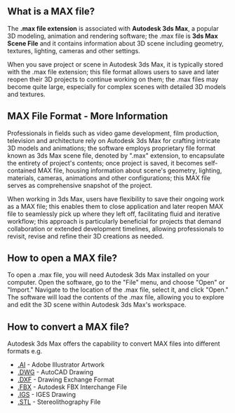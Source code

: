 ## What is a MAX file?

The **.max file extension** is associated with **Autodesk 3ds Max**, a popular 3D modeling, animation and rendering software; the .max file is **3ds Max Scene File** and it contains information about 3D scene including geometry, textures, lighting, cameras and other settings.

When you save project or scene in Autodesk 3ds Max, it is typically stored with the .max file extension; this file format allows users to save and later reopen their 3D projects to continue working on them; the .max files may become quite large, especially for complex scenes with detailed 3D models and textures.

## MAX File Format - More Information

Professionals in fields such as video game development, film production, television and architecture rely on Autodesk 3ds Max for crafting intricate 3D models and animations; the software employs proprietary file format known as 3ds Max scene file, denoted by ".max" extension, to encapsulate the entirety of project's contents; once project is saved, it becomes self-contained MAX file, housing information about scene's geometry, lighting, materials, cameras, animations and other configurations; this MAX file serves as comprehensive snapshot of the project.

When working in 3ds Max, users have flexibility to save their ongoing work as a MAX file; this enables them to close application and later reopen MAX file to seamlessly pick up where they left off, facilitating fluid and iterative workflow; this approach is particularly beneficial for projects that demand collaboration or extended development timelines, allowing professionals to revisit, revise and refine their 3D creations as needed.

## How to open a MAX file?

To open a .max file, you will need Autodesk 3ds Max installed on your computer. Open the software, go to the "File" menu, and choose "Open" or "Import." Navigate to the location of the .max file, select it, and click "Open." The software will load the contents of the .max file, allowing you to explore and edit the 3D scene within Autodesk 3ds Max's workspace.

## How to convert a MAX file?

Autodesk 3ds Max offers the capability to convert MAX files into different formats e.g.

- [.AI](/image/ai/) - Adobe Illustrator Artwork
- [.DWG](/cad/dwg/) - AutoCAD Drawing
- [.DXF](/cad/dxf/) - Drawing Exchange Format
- [.FBX](/3d/fbx/) - Autodesk FBX Interchange File
- [.IGS](/cad/iges/) - IGES Drawing
- [.STL](/cad/stl/) - Stereolithography File



